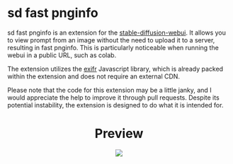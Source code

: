 # sd fast pnginfo

sd fast pnginfo is an extension for the [stable-diffusion-webui](https://github.com/AUTOMATIC1111/stable-diffusion-webui). It allows you to view prompt from an image without the need to upload it to a server, resulting in fast pnginfo. This is particularly noticeable when running the webui in a public URL, such as colab.

The extension utilizes the [exifr](https://mutiny.cz/exifr/) Javascript library, which is already packed within the extension and does not require an external CDN.

Please note that the code for this extension may be a little janky, and I would appreciate the help to improve it through pull requests. Despite its potential instability, the extension is designed to do what it is intended for.

<h1 align="center">Preview</h1>
<p align="center">
  <img src="https://github.com/pantat88/sd-fast-pnginfo/blob/db50e68cc9cbc139b9ab1f7a13387c15d4f17bc4/preview.gif">
</p>